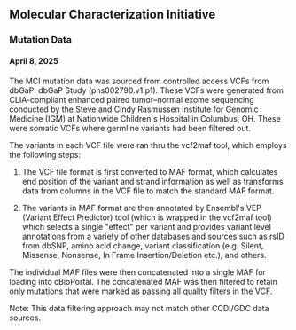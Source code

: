 ## Molecular Characterization Initiative
### Mutation Data
#### April 8, 2025

The MCI mutation data was sourced from controlled access VCFs from dbGaP: dbGaP Study (phs002790.v1.p1). These VCFs were generated from CLIA-compliant enhanced paired tumor–normal exome sequencing conducted by the Steve and Cindy Rasmussen Institute for Genomic Medicine (IGM) at Nationwide Children's Hospital in Columbus, OH. These were somatic VCFs where germline variants had been filtered out.

The variants in each VCF file were ran thru the vcf2maf tool, which employs the following steps:

1. The VCF file format is first converted to MAF format, which calculates end position of the variant and strand information as well as transforms data from columns in the VCF file to match the standard MAF format.

2. The variants in MAF format are then annotated by Ensembl's VEP (Variant Effect Predictor) tool (which is wrapped in the vcf2maf tool) which selects a single "effect" per variant and provides variant level annotations from a variety of other databases and sources such as rsID from dbSNP, amino acid change, variant classification (e.g. Silent, Missense, Nonsense, In Frame Insertion/Deletion etc.), and others.

The individual MAF files were then concatenated into a single MAF for loading into cBioPortal. The concatenated MAF was then filtered to retain only mutations that were marked as passing all quality filters in the VCF.

Note: This data filtering approach may not match other CCDI/GDC data sources.
